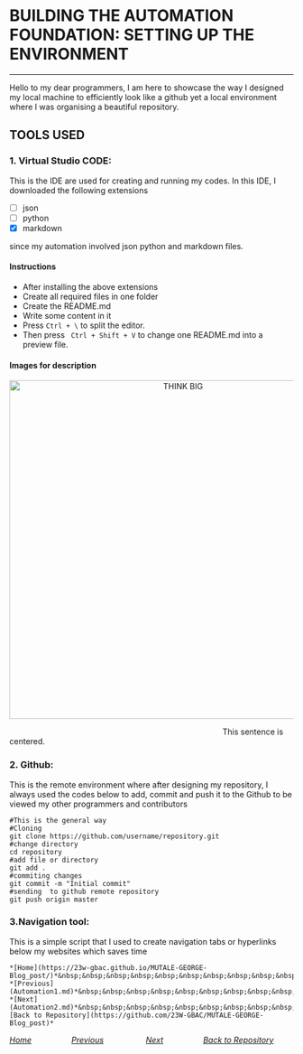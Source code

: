 # BUILDING THE AUTOMATION FOUNDATION: SETTING UP THE ENVIRONMENT
---
Hello to my dear programmers, I am here to showcase the way I designed my local machine to efficiently look like a github yet a local environment where I was organising a beautiful repository.

## TOOLS USED
### 1. Virtual Studio CODE: 
This is the IDE are used for creating and running my codes.
In this IDE, I downloaded the following extensions
- [ ] json
- [ ] python
- [x] markdown

since my automation involved json python and markdown files.
#### Instructions
- After installing the above extensions
- Create all required files in one folder
- Create the README.md 
- Write some content in it
- Press ``` Ctrl + \ ``` to split the editor.
- Then press ``` Ctrl + Shift + V``` to change one README.md into a preview file.
#### Images for description 
<p align="center">
  <img src="https://github.com/23W-GBAC/MUTALE-GEORGE-Blog_post/assets/148863672/91ef068f-6309-486b-977e-18664d930141" alt="THINK BIG" width="600">

&nbsp;&nbsp;&nbsp;&nbsp;&nbsp;&nbsp;&nbsp;&nbsp;&nbsp;&nbsp;&nbsp;&nbsp;&nbsp;&nbsp;&nbsp;&nbsp;&nbsp;&nbsp;&nbsp;&nbsp;&nbsp;&nbsp;&nbsp;&nbsp;&nbsp;&nbsp;&nbsp;&nbsp;&nbsp;&nbsp;&nbsp;&nbsp;&nbsp;&nbsp;&nbsp;&nbsp;&nbsp;&nbsp;&nbsp;&nbsp;&nbsp;&nbsp;&nbsp;&nbsp;&nbsp;&nbsp;&nbsp;&nbsp;&nbsp;&nbsp;&nbsp;&nbsp;&nbsp;&nbsp;&nbsp;&nbsp;&nbsp;&nbsp;&nbsp;&nbsp;&nbsp;&nbsp;&nbsp;&nbsp;&nbsp;&nbsp;&nbsp;&nbsp;&nbsp;&nbsp;&nbsp;&nbsp;&nbsp;&nbsp;&nbsp;&nbsp;&nbsp;&nbsp;&nbsp;&nbsp;&nbsp;&nbsp;&nbsp;&nbsp;&nbsp;&nbsp;&nbsp;&nbsp;&nbsp;&nbsp;&nbsp;&nbsp;&nbsp;&nbsp;&nbsp;&nbsp;This sentence is centered.</p>
### 2. Github:
This is the remote environment where after designing my repository, I always used the codes below to add, commit and push it to the Github to be viewed my other programmers and contributors 

```
#This is the general way
#Cloning
git clone https://github.com/username/repository.git
#change directory
cd repository
#add file or directory
git add .
#commiting changes
git commit -m "Initial commit"
#sending  to github remote repository
git push origin master

```
### 3.Navigation tool:
This is a simple script that I used to create navigation tabs or hyperlinks below my websites which saves time

```
*[Home](https://23w-gbac.github.io/MUTALE-GEORGE-Blog_post/)*&nbsp;&nbsp;&nbsp;&nbsp;&nbsp;&nbsp;&nbsp;&nbsp;&nbsp;&nbsp;&nbsp;&nbsp;&nbsp;&nbsp;&nbsp;&nbsp;&nbsp; *[Previous](Automation1.md)*&nbsp;&nbsp;&nbsp;&nbsp;&nbsp;&nbsp;&nbsp;&nbsp;&nbsp;&nbsp;&nbsp;&nbsp;&nbsp;&nbsp;&nbsp;&nbsp;&nbsp;&nbsp; *[Next](Automation2.md)*&nbsp;&nbsp;&nbsp;&nbsp;&nbsp;&nbsp;&nbsp;&nbsp;&nbsp;&nbsp;&nbsp;&nbsp;&nbsp;&nbsp;&nbsp;&nbsp;&nbsp;&nbsp;*[Back to Repository](https://github.com/23W-GBAC/MUTALE-GEORGE-Blog_post)*
```

*[Home](https://23w-gbac.github.io/MUTALE-GEORGE-Blog_post/)*&nbsp;&nbsp;&nbsp;&nbsp;&nbsp;&nbsp;&nbsp;&nbsp;&nbsp;&nbsp;&nbsp;&nbsp;&nbsp;&nbsp;&nbsp;&nbsp;&nbsp; *[Previous](Automation1.md)*&nbsp;&nbsp;&nbsp;&nbsp;&nbsp;&nbsp;&nbsp;&nbsp;&nbsp;&nbsp;&nbsp;&nbsp;&nbsp;&nbsp;&nbsp;&nbsp;&nbsp;&nbsp; *[Next](Automation3.md)*&nbsp;&nbsp;&nbsp;&nbsp;&nbsp;&nbsp;&nbsp;&nbsp;&nbsp;&nbsp;&nbsp;&nbsp;&nbsp;&nbsp;&nbsp;&nbsp;&nbsp;&nbsp;*[Back to Repository](https://github.com/23W-GBAC/MUTALE-GEORGE-Blog_post)*
